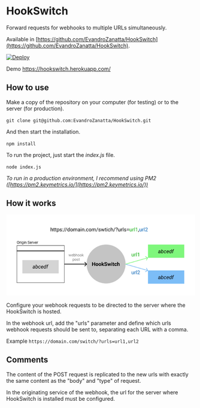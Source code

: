 # HookSwitch

Forward requests for webhooks to multiple URLs simultaneously.

Available in [https://github.com/EvandroZanatta/HookSwitch](https://github.com/EvandroZanatta/HookSwitch).

[![Deploy](https://www.herokucdn.com/deploy/button.svg)](https://heroku.com/deploy?template=https://github.com/EvandroZanatta/HookSwitch)

Demo https://hookswitch.herokuapp.com/

## How to use

Make a copy of the repository on your computer (for testing) or to the server (for production).

`git clone git@github.com:EvandroZanatta/HookSwitch.git`

And then start the installation.

`npm install`

To run the project, just start the *index.js* file.

`node index.js`

*To run in a production environment, I recommend using PM2 ([https://pm2.keymetrics.io/](https://pm2.keymetrics.io/))*

## How it works

![example1](https://github.com/EvandroZanatta/HookSwitch/raw/main/views/example1.jpg)

Configure your webhook requests to be directed to the server where the HookSwitch is hosted.

In the webhook url, add the "urls" parameter and define which urls webhook requests should be sent to, separating each URL with a comma.

Example `https://domain.com/switch/?urls=url1,url2`

## Comments

The content of the POST request is replicated to the new urls with exactly the same content as the "body" and "type" of request.

In the originating service of the webhook, the url for the server where HookSwitch is installed must be configured.
